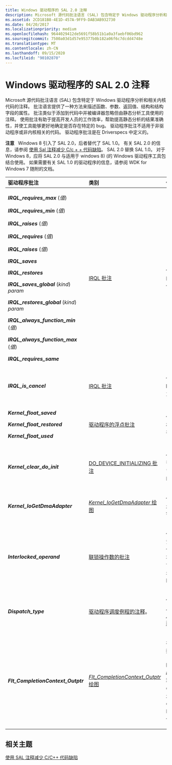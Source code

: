 ```yaml
---
title: Windows 驱动程序的 SAL 2.0 注释
description: Microsoft 源代码批注语言 (SAL) 包含特定于 Windows 驱动程序分析和相关内核代码的注释。
ms.assetid: 2CD181B8-4E1D-457A-9FF9-DAB3AB932730
ms.date: 04/20/2017
ms.localizationpriority: medium
ms.openlocfilehash: 9644029412de5691f58b51b1a0a3faebf06bd962
ms.sourcegitcommit: 7500a03d1d57e95377b0b182a06f6c7dcdd4748e
ms.translationtype: MT
ms.contentlocale: zh-CN
ms.lasthandoff: 09/15/2020
ms.locfileid: "90102870"
---
```

# <a name="sal-20-annotations-for-windows-drivers"></a>Windows 驱动程序的 SAL 2.0 注释


Microsoft 源代码批注语言 (SAL) 包含特定于 Windows 驱动程序分析和相关内核代码的注释。 批注语言提供了一种方法来描述函数、参数、返回值、结构和结构字段的属性。 批注类似于添加到代码中并被编译器忽略但由静态分析工具使用的注释。 使用批注有助于提高开发人员的工作效率，帮助提高静态分析的结果准确性，并使工具能够更好地确定是否存在特定的 bug。 驱动程序批注不适用于非驱动程序或非内核相关的代码。 驱动程序批注是在 Driverspecs 中定义的。

**注意**   Windows 8 引入了 SAL 2.0，后者替代了 SAL 1.0。 有关 SAL 2.0 的信息，请参阅 [使用 Sal 注释减少 C/c + + 代码缺陷](/cpp/code-quality/using-sal-annotations-to-reduce-c-cpp-code-defects)。 SAL 2.0 替换 SAL 1.0。 对于 Windows 8，应将 SAL 2.0 与适用于 windows 8)  (的 Windows 驱动程序工具包结合使用。 如果需要有关 SAL 1.0 的驱动程序的信息，请参阅 WDK for Windows 7 随附的文档。

 

<table>
<colgroup>
<col width="33%" />
<col width="33%" />
<col width="33%" />
</colgroup>
<thead>
<tr class="header">
<th align="left">驱动程序批注</th>
<th align="left">类别</th>
<th align="left">使用</th>
</tr>
</thead>
<tbody>
<tr class="odd">
<td align="left"><p><strong><em>IRQL_requires_max</em></strong> (<em>值</em>) </p>
<p><strong><em>IRQL_requires_min</em></strong> (<em>值</em>) </p>
<p><strong><em>IRQL_raises</em></strong> (<em>值</em>) </p>
<p><strong><em>IRQL_requires</em></strong> (<em>值</em>) </p>
<p><strong><em>IRQL_raises</em></strong> (<em>值</em>) </p>
<p><strong><em>IRQL_saves</em></strong></p>
<p><strong><em>IRQL_restores</em></strong></p>
<p><strong><em>IRQL_saves_global</em></strong> (<em>kind</em>) <em>param</em></p>
<p><strong><em>IRQL_restores_global</em></strong> (<em>kind</em>) <em>param</em></p>
<p><strong><em>IRQL_always_function_min</em></strong> (<em>值</em>) </p>
<p><strong><em>IRQL_always_function_max</em></strong> (<em>值</em>) </p>
<p><strong><em>IRQL_requires_same</em></strong></p></td>
<td align="left"><a href="irql-annotations-for-drivers.md" data-raw-source="[IRQL annotations](irql-annotations-for-drivers.md)">IRQL 批注</a></td>
<td align="left"><p>使用 IRQL 批注指定函数应在其上运行的 IRQL 级别的范围。 IRQL 批注有助于代码分析工具更准确地查找错误。</p></td>
</tr>
<tr class="even">
<td align="left"><strong><em>IRQL_is_cancel</em></strong></td>
<td align="left"><a href="irql-annotations-for-drivers.md" data-raw-source="[IRQL annotations](irql-annotations-for-drivers.md)">IRQL 批注</a></td>
<td align="left"><p>使用 <em>IRQL_is_cancel</em> 批注有助于确保 <strong>DRIVER_CANCEL</strong> 回调函数的正确行为。</p></td>
</tr>
<tr class="odd">
<td align="left"><p><strong><em>Kernel_float_saved</em></strong></p>
<p><strong><em>Kernel_float_restored</em></strong></p>
<p><strong><em>Kernel_float_used</em></strong></p></td>
<td align="left"><a href="floating-point-annotations-for-drivers.md" data-raw-source="[Floating point annotations for drivers](floating-point-annotations-for-drivers.md)">驱动程序的浮点批注</a></td>
<td align="left"><p>使用浮点批注可帮助代码分析工具在内核模式代码中检测浮点的使用情况，并在未正确保护浮点状态时报告错误。</p></td>
</tr>
<tr class="even">
<td align="left"><p><strong><em>Kernel_clear_do_init</em></strong></p></td>
<td align="left"><a href="do-device-initializing-annotation-for-drivers.md" data-raw-source="[DO_DEVICE_INITIALIZING annotation](do-device-initializing-annotation-for-drivers.md)">DO_DEVICE_INITIALIZING 批注</a></td>
<td align="left"><p>使用 <em>Kernel_clear_do_init</em> 批注指定是否应使用批注的函数清除设备对象的 "标志" 字段中的 DO_DEVICE_INITIALIZING 位。</p></td>
</tr>
<tr class="odd">
<td align="left"><p><strong><em>Kernel_IoGetDmaAdapter</em></strong></p></td>
<td align="left"><a href="-kernel-iogetdmaadapter--annotation-for-drivers.md" data-raw-source="[_Kernel_IoGetDmaAdapter_ Annotation](-kernel-iogetdmaadapter--annotation-for-drivers.md)"><em>Kernel_IoGetDmaAdapter</em> 绘图</a></td>
<td align="left"><p>使用 <em>Kernel_IoGetDmaAdapter</em> 注释指示代码分析工具查找是否误用 DMA 指针。</p></td>
</tr>
<tr class="even">
<td align="left"><p><strong><em>Interlocked_operand</em></strong></p></td>
<td align="left"><a href="driver-annotations-for-interlocked-operands.md" data-raw-source="[Annotations for interlocked operands](driver-annotations-for-interlocked-operands.md)">联锁操作数的批注</a></td>
<td align="left"><p>使用函数参数 <em>Interlocked_operand</em> 批注将它们标识为互锁操作数。 许多函数作为其参数之一，这是一个变量的地址，该变量应使用联锁处理器指令进行访问。 这些是缓存读取原子说明，如果未正确使用操作数，则会产生非常微妙的 bug。</p></td>
</tr>
<tr class="odd">
<td align="left"><p><strong><em>Dispatch_type</em></strong></p></td>
<td align="left"><a href="declaring-functions-using-function-role-types-for-wdm-drivers.md#annotating_driver_dispatch_routines" data-raw-source="[Annotations for Driver Dispatch Routines](declaring-functions-using-function-role-types-for-wdm-drivers.md#annotating_driver_dispatch_routines)">驱动程序调度例程的注释</a>。</td>
<td align="left"><p>使用声明 WDM 驱动程序调度例程时使用的 <em>Dispatch_type</em> 注释。 请参阅 <a href="declaring-functions-using-function-role-types-for-wdm-drivers.md" data-raw-source="[Declaring Functions Using Function Role Types for WDM Drivers](declaring-functions-using-function-role-types-for-wdm-drivers.md)">使用 WDM 驱动程序的函数角色类型声明函数</a> 和 <a href="declaring-functions-using-function-role-types-for-wdm-drivers.md#annotating_driver_dispatch_routines" data-raw-source="[Annotating Driver Dispatch Routines](declaring-functions-using-function-role-types-for-wdm-drivers.md#annotating_driver_dispatch_routines)">批注驱动程序调度例程</a></p></td>
</tr>
<tr class="even">
<td align="left"><p><strong><em>Flt_CompletionContext_Outptr</em></strong></p></td>
<td align="left"><a href="-flt-completioncontext-outptr--annotation.md" data-raw-source="[_Flt_CompletionContext_Outptr_ Annotation](-flt-completioncontext-outptr--annotation.md)"><em>Flt_CompletionContext_Outptr</em> 绘图</a></td>
<td align="left"><p>在声明文件系统微筛选器预操作回调函数 (<a href="/windows-hardware/drivers/ddi/fltkernel/nc-fltkernel-pflt_pre_operation_callback" data-raw-source="[&lt;strong&gt;PFLT_PRE_OPERATION_CALLBACK&lt;/strong&gt;](/windows-hardware/drivers/ddi/fltkernel/nc-fltkernel-pflt_pre_operation_callback)"><strong>PFLT_PRE_OPERATION_CALLBACK</strong></a>) 时使用<strong><em>Flt_CompletionContext_Outptr</em></strong>注释。 将此批注放置在 <em>CompletionContext</em> 参数上。 此批注指示代码分析工具检查 <em>CompletionContext</em> 是否适用于 FLT_PREOP_CALLBACK_STATUS 返回值。</p></td>
</tr>
</tbody>
</table>

 

## <a name="span-idrelated_topicsspanrelated-topics"></a><span id="related_topics"></span>相关主题


[使用 SAL 注释减少 C/C++ 代码缺陷](/cpp/code-quality/using-sal-annotations-to-reduce-c-cpp-code-defects)

